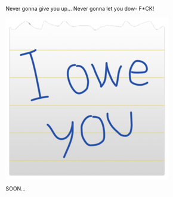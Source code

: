 
Never gonna give you up... Never gonna let you dow- F*CK!

   ![Image of the biggestest IOU](../images/iou.PNG?raw=true)

SOON...
